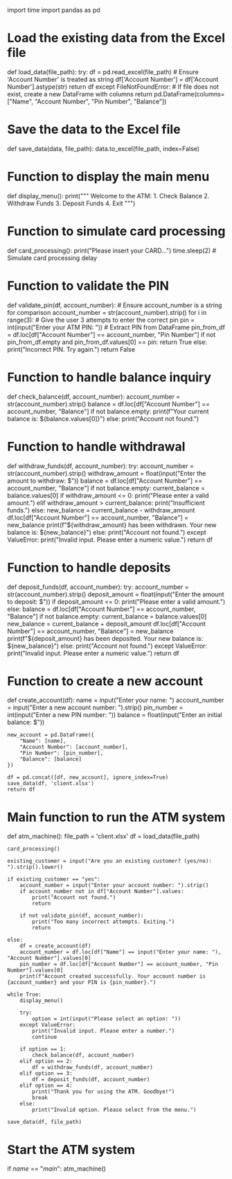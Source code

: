 import time
import pandas as pd

# Load the existing data from the Excel file
def load_data(file_path):
    try:
        df = pd.read_excel(file_path)
        # Ensure 'Account Number' is treated as string
        df['Account Number'] = df['Account Number'].astype(str)
        return df
    except FileNotFoundError:
        # If file does not exist, create a new DataFrame with columns
        return pd.DataFrame(columns=["Name", "Account Number", "Pin Number", "Balance"])

# Save the data to the Excel file
def save_data(data, file_path):
    data.to_excel(file_path, index=False)

# Function to display the main menu
def display_menu():
    print("""
    Welcome to the ATM:
    1. Check Balance
    2. Withdraw Funds
    3. Deposit Funds
    4. Exit
    """)

# Function to simulate card processing
def card_processing():
    print("Please insert your CARD...")
    time.sleep(2)  # Simulate card processing delay

# Function to validate the PIN
def validate_pin(df, account_number):
    # Ensure account_number is a string for comparison
    account_number = str(account_number).strip()
    for i in range(3):  # Give the user 3 attempts to enter the correct pin
        pin = int(input("Enter your ATM PIN: "))
        # Extract PIN from DataFrame
        pin_from_df = df.loc[df["Account Number"] == account_number, "Pin Number"]
        if not pin_from_df.empty and pin_from_df.values[0] == pin:
            return True
        else:
            print("Incorrect PIN. Try again.")
    return False

# Function to handle balance inquiry
def check_balance(df, account_number):
    account_number = str(account_number).strip()
    balance = df.loc[df["Account Number"] == account_number, "Balance"]
    if not balance.empty:
        print(f"Your current balance is: ${balance.values[0]}")
    else:
        print("Account not found.")

# Function to handle withdrawal
def withdraw_funds(df, account_number):
    try:
        account_number = str(account_number).strip()
        withdraw_amount = float(input("Enter the amount to withdraw: $"))
        balance = df.loc[df["Account Number"] == account_number, "Balance"]
        if not balance.empty:
            current_balance = balance.values[0]
            if withdraw_amount <= 0:
                print("Please enter a valid amount.")
            elif withdraw_amount > current_balance:
                print("Insufficient funds.")
            else:
                new_balance = current_balance - withdraw_amount
                df.loc[df["Account Number"] == account_number, "Balance"] = new_balance
                print(f"${withdraw_amount} has been withdrawn. Your new balance is: ${new_balance}")
        else:
            print("Account not found.")
    except ValueError:
        print("Invalid input. Please enter a numeric value.")
    return df

# Function to handle deposits
def deposit_funds(df, account_number):
    try:
        account_number = str(account_number).strip()
        deposit_amount = float(input("Enter the amount to deposit: $"))
        if deposit_amount <= 0:
            print("Please enter a valid amount.")
        else:
            balance = df.loc[df["Account Number"] == account_number, "Balance"]
            if not balance.empty:
                current_balance = balance.values[0]
                new_balance = current_balance + deposit_amount
                df.loc[df["Account Number"] == account_number, "Balance"] = new_balance
                print(f"${deposit_amount} has been deposited. Your new balance is: ${new_balance}")
            else:
                print("Account not found.")
    except ValueError:
        print("Invalid input. Please enter a numeric value.")
    return df

# Function to create a new account
def create_account(df):
    name = input("Enter your name: ")
    account_number = input("Enter a new account number: ").strip()
    pin_number = int(input("Enter a new PIN number: "))
    balance = float(input("Enter an initial balance: $"))
    
    new_account = pd.DataFrame({
        "Name": [name],
        "Account Number": [account_number],
        "Pin Number": [pin_number],
        "Balance": [balance]
    })
    
    df = pd.concat([df, new_account], ignore_index=True)
    save_data(df, 'client.xlsx')
    return df

# Main function to run the ATM system
def atm_machine():
    file_path = 'client.xlsx'
    df = load_data(file_path)
    
    card_processing()
    
    existing_customer = input("Are you an existing customer? (yes/no): ").strip().lower()
    
    if existing_customer == "yes":
        account_number = input("Enter your account number: ").strip()
        if account_number not in df["Account Number"].values:
            print("Account not found.")
            return
        
        if not validate_pin(df, account_number):
            print("Too many incorrect attempts. Exiting.")
            return
        
    else:
        df = create_account(df)
        account_number = df.loc[df["Name"] == input("Enter your name: "), "Account Number"].values[0]
        pin_number = df.loc[df["Account Number"] == account_number, "Pin Number"].values[0]
        print(f"Account created successfully. Your account number is {account_number} and your PIN is {pin_number}.")
    
    while True:
        display_menu()
        
        try:
            option = int(input("Please select an option: "))
        except ValueError:
            print("Invalid input. Please enter a number.")
            continue
        
        if option == 1:
            check_balance(df, account_number)
        elif option == 2:
            df = withdraw_funds(df, account_number)
        elif option == 3:
            df = deposit_funds(df, account_number)
        elif option == 4:
            print("Thank you for using the ATM. Goodbye!")
            break
        else:
            print("Invalid option. Please select from the menu.")
    
    save_data(df, file_path)

# Start the ATM system
if _name_ == "_main_":
    atm_machine()

